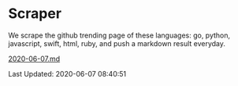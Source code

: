 # Scraper

We scrape the github trending page of these languages: go, python, javascript, swift, html, ruby, and push a markdown result everyday.

[2020-06-07.md](https://github.com/henson/Scraper/blob/master/2020-06-07.md)

Last Updated: 2020-06-07 08:40:51